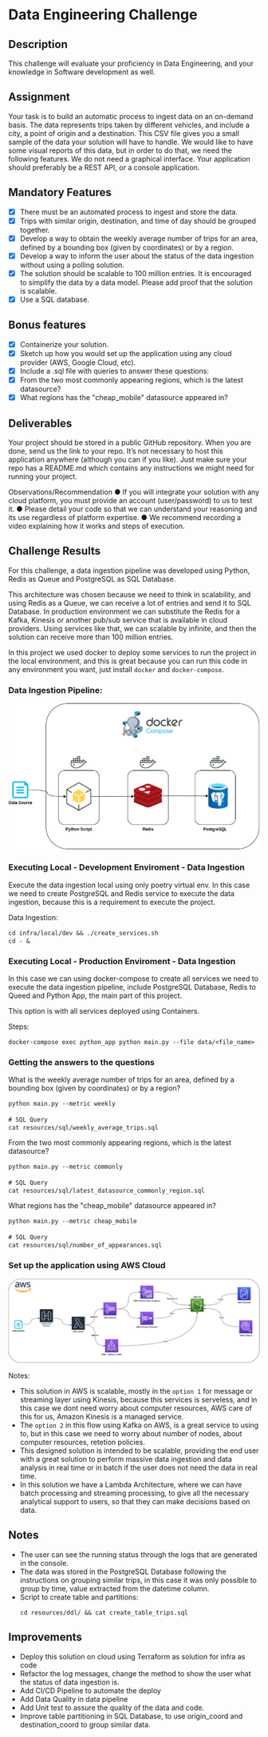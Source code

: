 # Data Engineering Challenge

## Description

This challenge will evaluate your proficiency in Data Engineering, and your knowledge in
Software development as well.

## Assignment

Your task is to build an automatic process to ingest data on an on-demand basis. The data
represents trips taken by different vehicles, and include a city, a point of origin and a destination.
This CSV file gives you a small sample of the data your solution will have to handle. We would
like to have some visual reports of this data, but in order to do that, we need the following
features.
We do not need a graphical interface. Your application should preferably be a REST API, or a
console application.

## Mandatory Features

- [x] There must be an automated process to ingest and store the data.
- [x] Trips with similar origin, destination, and time of day should be grouped together.
- [x] Develop a way to obtain the weekly average number of trips for an area, defined by a bounding box (given by coordinates) or by a region.
- [x] Develop a way to inform the user about the status of the data ingestion without using a polling solution.
- [x] The solution should be scalable to 100 million entries. It is encouraged to simplify the data by a data model. Please add proof that the solution is scalable.
- [x] Use a SQL database.

## Bonus features

- [x] Containerize your solution.
- [x] Sketch up how you would set up the application using any cloud provider (AWS, Google Cloud, etc).
- [x] Include a .sql file with queries to answer these questions:
- [x] From the two most commonly appearing regions, which is the latest datasource?
- [x] What regions has the "cheap_mobile" datasource appeared in?

## Deliverables

Your project should be stored in a public GitHub repository. When you are done, send us the link
to your repo.
It’s not necessary to host this application anywhere (although you can if you like). Just make
sure your repo has a README.md which contains any instructions we might need for running
your project.

Observations/Recommendation
● If you will integrate your solution with any cloud platform, you must provide an account
(user/password) to us to test it.
● Please detail your code so that we can understand your reasoning and its use regardless
of platform expertise.
● We recommend recording a video explaining how it works and steps of execution.

## Challenge Results

For this challenge, a data ingestion pipeline was developed using Python, Redis as Queue and PostgreSQL as SQL Database.

This architecture was chosen because we need to think in scalability, and
using Redis as a Queue, we can receive a lot of entries and send it to SQL Database. In production environment we can substitute the Redis for a Kafka, Kinesis or another pub/sub service that is available in cloud providers. Using services like that, we can scalable by infinite, and then the solution can receive more than 100 million entries.

In this project we used docker to deploy some services to run the project in the local environment, and this is great because you can run this code in any environment you want, just install ```docker``` and ```docker-compose```.

### Data Ingestion Pipeline:

![Alt text](docs/pipeline_docker_compose.png?raw=true "Data Ingestion Pipeline")

### Executing Local - Development Enviroment - Data Ingestion
Execute the data ingestion local using only poetry virtual env. In this case we need to create PostgreSQL and Redis service to execute the data ingestion, because this is a requirement to execute the project.

Data Ingestion:
```
cd infra/local/dev && ./create_services.sh
cd - &
```

### Executing Local - Production Enviroment - Data Ingestion
In this case we can using docker-compose to create all services we need to execute the data ingestion pipeline, include PostgreSQL Database, Redis to Queed and Python App, the main part of this project.

This option is with all services deployed using Containers.

Steps:
```
docker-compose exec python_app python main.py --file data/<file_name>
```

### Getting the answers to the questions

What is the weekly average number of trips for an area, defined by a
bounding box (given by coordinates) or by a region?
```
python main.py --metric weekly

# SQL Query
cat resources/sql/weekly_average_trips.sql
```

From the two most commonly appearing regions, which is the latest datasource?
```
python main.py --metric commonly

# SQL Query
cat resources/sql/latest_datasource_commonly_region.sql
```

What regions has the "cheap_mobile" datasource appeared in?
```
python main.py --metric cheap_mobile

# SQL Query
cat resources/sql/number_of_appearances.sql
```

### Set up the application using AWS Cloud

![Alt text](docs/aws.png?raw=true "AWS Cloud")

Notes:
* This solution in AWS is scalable, mostly in the ```option 1``` for message or streaming layer using Kinesis, because this services is serveless, and in this case we dont need worry about computer resources, AWS care of this for us, Amazon Kinesis is a managed service.
* The ```option 2``` in this flow using Kafka on AWS, is a great service to using to, but in this case we need to worry about number of nodes, about computer resources, retetion policies.
* This designed solution is intended to be scalable, providing the end user with a great solution to perform massive data ingestion and data analysis in real time or in batch if the user does not need the data in real time.
* In this solution we have a Lambda Architecture, where we can have batch processing and streaming processing, to give all the necessary analytical support to users, so that they can make decisions based on data.


## Notes

* The user can see the running status through the logs that are generated in the console.
* The data was stored in the PostgreSQL Database following the instructions on grouping similar trips, in this case it was only possible to group by time, value extracted from the datetime column.
* Script to create table and partitions:
  ```
  cd resources/ddl/ && cat create_table_trips.sql
  ```

## Improvements
* Deploy this solution on cloud using Terraform as solution for infra as code
* Refactor the log messages, change the method to show the user what the status of data ingestion is.
* Add CI/CD Pipeline to automate the deploy
* Add Data Quality in data pipeline
* Add Unit test to assure the quality of the data and code.
* Improve table partitioning in SQL Database, to use origin_coord and destination_coord to group similar data.

